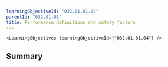 ```yaml
---
learningObjectiveId: "032.01.01.04"
parentId: "032.01.01"
title: Performance definitions and safety factors
---
```


```tsx eval
<LearningObjectives learningObjectiveId={"032.01.01.04"} />
```

## Summary
